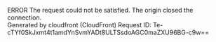 ERROR The request could not be satisfied. The origin closed the connection.  
Generated by cloudfront (CloudFront) Request ID: Te-cTYf0SkJxmt4t1amdYnSvmYADt8ULTSsdoAGC0maZXU96BG-c9w==